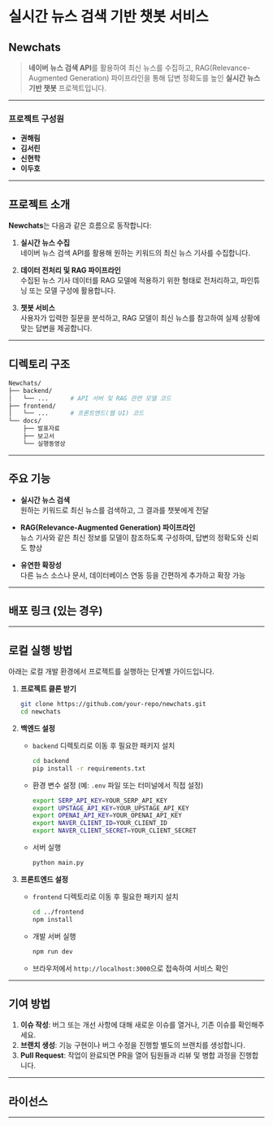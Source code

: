 # 실시간 뉴스 검색 기반 챗봇 서비스

## Newchats

> **네이버 뉴스 검색 API**를 활용하여 최신 뉴스를 수집하고, RAG(Relevance-Augmented Generation) 파이프라인을 통해 답변 정확도를 높인 **실시간 뉴스 기반 챗봇** 프로젝트입니다.

---

### 프로젝트 구성원
- **권해림**
- **김서린**
- **신현학**
- **이두호**

---

## 프로젝트 소개

**Newchats**는 다음과 같은 흐름으로 동작합니다:

1. **실시간 뉴스 수집**  
   네이버 뉴스 검색 API를 활용해 원하는 키워드의 최신 뉴스 기사를 수집합니다.

2. **데이터 전처리 및 RAG 파이프라인**  
   수집된 뉴스 기사 데이터를 RAG 모델에 적용하기 위한 형태로 전처리하고, 파인튜닝 또는 모델 구성에 활용합니다.

3. **챗봇 서비스**  
   사용자가 입력한 질문을 분석하고, RAG 모델이 최신 뉴스를 참고하여 실제 상황에 맞는 답변을 제공합니다.

---

## 디렉토리 구조

```bash
Newchats/
├── backend/
│   └── ...      # API 서버 및 RAG 관련 모델 코드
├── frontend/
│   └── ...      # 프론트엔드(웹 UI) 코드
└── docs/
    ├── 발표자료
    ├── 보고서
    └── 실행동영상
```

---

## 주요 기능

- **실시간 뉴스 검색**  
  원하는 키워드로 최신 뉴스를 검색하고, 그 결과를 챗봇에게 전달

- **RAG(Relevance-Augmented Generation) 파이프라인**  
  뉴스 기사와 같은 최신 정보를 모델이 참조하도록 구성하여, 답변의 정확도와 신뢰도 향상

- **유연한 확장성**  
  다른 뉴스 소스나 문서, 데이터베이스 연동 등을 간편하게 추가하고 확장 가능

---

## 배포 링크 (있는 경우)



---

## 로컬 실행 방법

아래는 로컬 개발 환경에서 프로젝트를 실행하는 단계별 가이드입니다.

1. **프로젝트 클론 받기**  
   ```bash
   git clone https://github.com/your-repo/newchats.git
   cd newchats
   ```

2. **백엔드 설정**
   - `backend` 디렉토리로 이동 후 필요한 패키지 설치  
     ```bash
     cd backend
     pip install -r requirements.txt
     ```
   - 환경 변수 설정 (예: `.env` 파일 또는 터미널에서 직접 설정)  
     ```bash
     export SERP_API_KEY=YOUR_SERP_API_KEY
     export UPSTAGE_API_KEY=YOUR_UPSTAGE_API_KEY
     export OPENAI_API_KEY=YOUR_OPENAI_API_KEY
     export NAVER_CLIENT_ID=YOUR_CLIENT_ID
     export NAVER_CLIENT_SECRET=YOUR_CLIENT_SECRET
     ```
   - 서버 실행  
     ```bash
     python main.py
     ```

3. **프론트엔드 설정**
   - `frontend` 디렉토리로 이동 후 필요한 패키지 설치  
     ```bash
     cd ../frontend
     npm install
     ```
   - 개발 서버 실행  
     ```bash
     npm run dev
     ```
   - 브라우저에서 `http://localhost:3000`으로 접속하여 서비스 확인

---

## 기여 방법

1. **이슈 작성**: 버그 또는 개선 사항에 대해 새로운 이슈를 열거나, 기존 이슈를 확인해주세요.  
2. **브랜치 생성**: 기능 구현이나 버그 수정을 진행할 별도의 브랜치를 생성합니다.  
3. **Pull Request**: 작업이 완료되면 PR을 열어 팀원들과 리뷰 및 병합 과정을 진행합니다.

---

## 라이선스


---

